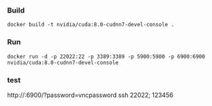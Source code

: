 ### Build
```
docker build -t nvidia/cuda:8.0-cudnn7-devel-console .
```
### Run
```
docker run -d -p 22022:22 -p 3389:3389 -p 5900:5900 -p 6900:6900 nvidia/cuda:8.0-cudnn7-devel-console
```
### test
http://<host-ip>:6900/?password=vncpassword
ssh <host-ip> 22022; 123456



